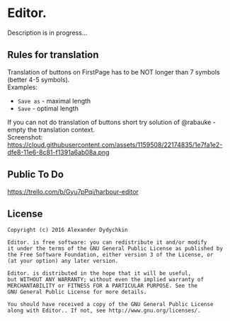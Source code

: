 # Editor.
Description is in progress...

Rules for translation
---------------------
Translation of buttons on FirstPage has to be NOT longer than 7 symbols (better 4-5 symbols).  
Examples:
- `Save as` - maximal length
- `Save` - optimal length  
  
If you can not do translation of buttons short try solution of @rabauke - empty the translation context.  
Screenshot: https://cloud.githubusercontent.com/assets/1159508/22174835/1e7fa1e2-dfe8-11e6-8c81-f1391a6ab08a.png

Public To Do
------------
https://trello.com/b/Gyu7pPqi/harbour-editor

  
License
-------

    Copyright (c) 2016 Alexander Dydychkin

    Editor. is free software: you can redistribute it and/or modify
    it under the terms of the GNU General Public License as published by
    the Free Software Foundation, either version 3 of the License, or
    (at your option) any later version.

    Editor. is distributed in the hope that it will be useful,
    but WITHOUT ANY WARRANTY; without even the implied warranty of
    MERCHANTABILITY or FITNESS FOR A PARTICULAR PURPOSE. See the
    GNU General Public License for more details.

    You should have received a copy of the GNU General Public License
    along with Editor.. If not, see http://www.gnu.org/licenses/.

